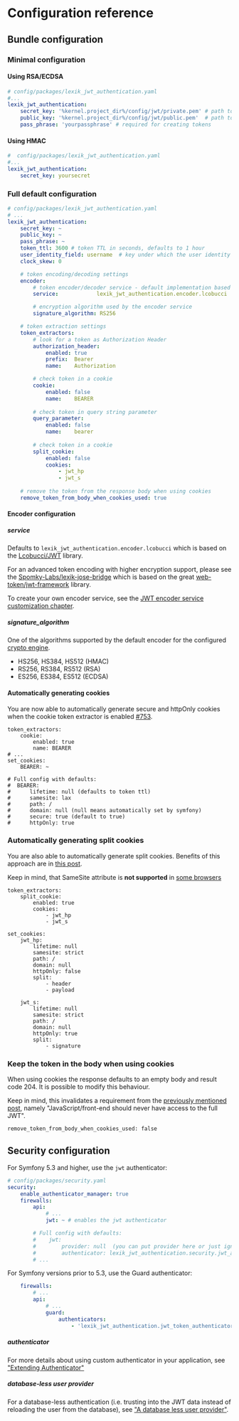 Configuration reference
=======================

Bundle configuration
---------------------

### Minimal configuration

#### Using RSA/ECDSA

``` yaml
# config/packages/lexik_jwt_authentication.yaml
#...
lexik_jwt_authentication:
    secret_key: '%kernel.project_dir%/config/jwt/private.pem' # path to the secret key OR raw secret key, required for creating tokens
    public_key: '%kernel.project_dir%/config/jwt/public.pem'  # path to the public key OR raw public key, required for verifying tokens
    pass_phrase: 'yourpassphrase' # required for creating tokens
```

#### Using HMAC
``` yaml
#  config/packages/lexik_jwt_authentication.yaml
#...
lexik_jwt_authentication:
    secret_key: yoursecret
```

### Full default configuration

``` yaml
# config/packages/lexik_jwt_authentication.yaml
# ...
lexik_jwt_authentication:
    secret_key: ~
    public_key: ~
    pass_phrase: ~
    token_ttl: 3600 # token TTL in seconds, defaults to 1 hour
    user_identity_field: username  # key under which the user identity will be stored in the token payload
    clock_skew: 0

    # token encoding/decoding settings
    encoder:
        # token encoder/decoder service - default implementation based on the lcobucci/jwt library
        service:            lexik_jwt_authentication.encoder.lcobucci

        # encryption algorithm used by the encoder service
        signature_algorithm: RS256

    # token extraction settings
    token_extractors:
        # look for a token as Authorization Header
        authorization_header:
            enabled: true
            prefix:  Bearer
            name:    Authorization

        # check token in a cookie
        cookie:
            enabled: false
            name:    BEARER
            
        # check token in query string parameter
        query_parameter:
            enabled: false
            name:    bearer
        
        # check token in a cookie
        split_cookie:
            enabled: false
            cookies:
                - jwt_hp
                - jwt_s
                
    # remove the token from the response body when using cookies
    remove_token_from_body_when_cookies_used: true
```

#### Encoder configuration

##### service

Defaults to `lexik_jwt_authentication.encoder.lcobucci` which is based on the [Lcobucci/JWT](https://github.com/lcobucci/jwt) library.

For an advanced token encoding with higher encryption support, please see the [Spomky-Labs/lexik-jose-bridge](https://github.com/Spomky-Labs/lexik-jose-bridge) which is based on the great [web-token/jwt-framework](https://github.com/web-token/jwt-framework) library.

To create your own encoder service, see the [JWT encoder service customization chapter](5-encoder-service.md).

##### signature_algorithm

One of the algorithms supported by the default encoder for the configured [crypto engine](#crypto_engine).

- HS256, HS384, HS512 (HMAC)
- RS256, RS384, RS512 (RSA)
- ES256, ES384, ES512 (ECDSA)

#### Automatically generating cookies
You are now able to automatically generate secure and httpOnly cookies when the cookie token extractor is enabled [#753](https://github.com/lexik/LexikJWTAuthenticationBundle/pull/753).

```
token_extractors: 
    cookie: 
        enabled: true
        name: BEARER
# ...
set_cookies:
    BEARER: ~

# Full config with defaults:
#  BEARER:
#      lifetime: null (defaults to token ttl)
#      samesite: lax
#      path: /
#      domain: null (null means automatically set by symfony)
#      secure: true (default to true)
#      httpOnly: true

```

### Automatically generating split cookies
You are also able to automatically generate split cookies. Benefits of this approach are in [this post](https://medium.com/lightrail/getting-token-authentication-right-in-a-stateless-single-page-application-57d0c6474e3).

Keep in mind, that SameSite attribute is **not supported** in [some browsers](https://caniuse.com/#feat=same-site-cookie-attribute)

```
token_extractors:
    split_cookie:
        enabled: true
        cookies:
            - jwt_hp
            - jwt_s

set_cookies:
    jwt_hp:
        lifetime: null
        samesite: strict
        path: /
        domain: null
        httpOnly: false
        split:
            - header
            - payload

    jwt_s:
        lifetime: null
        samesite: strict
        path: /
        domain: null
        httpOnly: true
        split:
            - signature
```

### Keep the token in the body when using cookies
When using cookies the response defaults to an empty body and result code 204. It is possible to modify this behaviour.

Keep in mind, this invalidates a requirement from the [previously mentioned post](https://medium.com/lightrail/getting-token-authentication-right-in-a-stateless-single-page-application-57d0c6474e3), namely "JavaScript/front-end should never have access to the full JWT".

```
remove_token_from_body_when_cookies_used: false
```

Security configuration
-----------------------

For Symfony 5.3 and higher, use the `jwt` authenticator:

```yaml
# config/packages/security.yaml
security:
    enable_authenticator_manager: true
    firewalls:
        api:
            # ...
            jwt: ~ # enables the jwt authenticator

        # Full config with defaults:
        #    jwt:
        #        provider: null  (you can put provider here or just ignore this config)
        #        authenticator: lexik_jwt_authentication.security.jwt_authenticator (default jwt authenticator)
        # ...

```

For Symfony versions prior to 5.3, use the Guard authenticator:

```yaml
    firewalls:
        # ...
        api:
            # ...
            guard:
                authenticators:
                    - 'lexik_jwt_authentication.jwt_token_authenticator'
```

##### authenticator

For more details about using custom authenticator in your application, see ["Extending Authenticator"](6-extending-jwt-authenticator.md)

##### database-less user provider

For a database-less authentication (i.e. trusting into the JWT data instead of reloading the user from the database), see ["A database less user provider"](8-jwt-user-provider.md).

